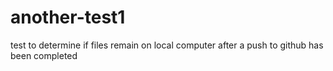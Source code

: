 # another-test1
test to determine if files remain on local computer after a push to github has been completed
